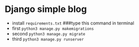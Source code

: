 # Django simple blog
- install `requirements.txt`
  ###type this command in terminal
- first `python3 manage.py makemigrations`
-  second `python3 manage.py migrate`
- third `python3 manage.py runserver`
